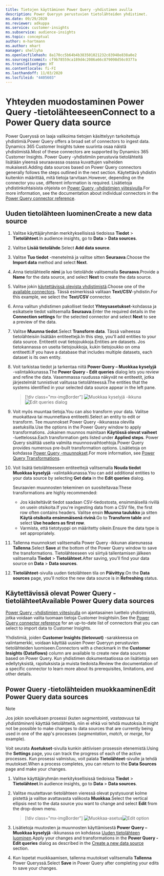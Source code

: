 ```yaml
---
title: Tietojen käyttäminen Power Query -yhdistimen avulla
description: Power Queryyn perustuvien tietolähteiden yhdistimet.
ms.date: 09/29/2020
ms.reviewer: adkuppa
ms.service: customer-insights
ms.subservice: audience-insights
ms.topic: conceptual
author: m-hartmann
ms.author: mhart
manager: shellyha
ms.openlocfilehash: 8a170cc5b64b4b383501021232c83948e838a0e2
ms.sourcegitcommit: cf9b78559ca189d4c2086a66c879098d56c0377a
ms.translationtype: HT
ms.contentlocale: fi-FI
ms.lasthandoff: 11/03/2020
ms.locfileid: "4405603"
---
```

# <a name="connect-to-a-power-query-data-source"></a><span data-ttu-id="046ec-103">Yhteyden muodostaminen Power Query -tietolähteeseen</span><span class="sxs-lookup"><span data-stu-id="046ec-103">Connect to a Power Query data source</span></span>

<span data-ttu-id="046ec-104">Power Queryssä on laaja valikoima tietojen käsittelyyn tarkoitettuja yhdistimiä.</span><span class="sxs-lookup"><span data-stu-id="046ec-104">Power Query offers a broad set of connectors to ingest data.</span></span> <span data-ttu-id="046ec-105">Dynamics 365 Customer Insights tukee suurinta osaa näistä yhdistimistä.</span><span class="sxs-lookup"><span data-stu-id="046ec-105">Most of these connectors are supported by Dynamics 365 Customer Insights.</span></span> <span data-ttu-id="046ec-106">Power Query -yhdistimiin perustuvia tietolähteitä lisätään yleensä seuraavassa osassa kuvattujen vaiheiden mukaisesti.</span><span class="sxs-lookup"><span data-stu-id="046ec-106">Adding data sources based on Power Query connectors generally follows the steps outlined in the next section.</span></span> <span data-ttu-id="046ec-107">Käytettävä yhdistin kuitenkin määrittää, mitä tietoja tarvitaan.</span><span class="sxs-lookup"><span data-stu-id="046ec-107">However, depending on the connector you use, different information is required.</span></span> <span data-ttu-id="046ec-108">Lisätietoja yhdistinkohtaisista ohjeista on [Power Query -yhdistimien viitesivulla](https://docs.microsoft.com/power-query/connectors/).</span><span class="sxs-lookup"><span data-stu-id="046ec-108">For more information, see the documentation about individual connectors in the [Power Query connector reference](https://docs.microsoft.com/power-query/connectors/).</span></span>

## <a name="create-a-new-data-source"></a><span data-ttu-id="046ec-109">Uuden tietolähteen luominen</span><span class="sxs-lookup"><span data-stu-id="046ec-109">Create a new data source</span></span>

1. <span data-ttu-id="046ec-110">Valitse käyttäjäryhmän merkityksellisissä tiedoissa **Tiedot** > **Tietolähteet**.</span><span class="sxs-lookup"><span data-stu-id="046ec-110">In audience insights, go to **Data** > **Data sources**.</span></span>

1. <span data-ttu-id="046ec-111">Valitse **Lisää tietolähde**.</span><span class="sxs-lookup"><span data-stu-id="046ec-111">Select **Add data source**.</span></span>

1. <span data-ttu-id="046ec-112">Valitse **Tuo tiedot** -menetelmä ja valitse sitten **Seuraava**.</span><span class="sxs-lookup"><span data-stu-id="046ec-112">Choose the **Import data** method and select **Next**.</span></span>

1. <span data-ttu-id="046ec-113">Anna tietolähteelle **nimi** ja luo tietolähde valitsemalla **Seuraava**.</span><span class="sxs-lookup"><span data-stu-id="046ec-113">Provide a **Name** for the data source, and select **Next** to create the data source.</span></span>

1. <span data-ttu-id="046ec-114">Valitse jokin [käytettävissä olevista yhdistimistä](#available-power-query-data-sources).</span><span class="sxs-lookup"><span data-stu-id="046ec-114">Choose one of the [available connectors](#available-power-query-data-sources).</span></span> <span data-ttu-id="046ec-115">Tässä esimerkissä valitaan **Text/CSV**-yhdistin.</span><span class="sxs-lookup"><span data-stu-id="046ec-115">For this example, we select the **Text/CSV** connector.</span></span>

1. <span data-ttu-id="046ec-116">Anna valitun yhdistimen pakolliset tiedot **Yhteysasetukset**-kohdassa ja esikatsele tiedot valitsemalla **Seuraava**.</span><span class="sxs-lookup"><span data-stu-id="046ec-116">Enter the required details in the **Connection settings** for the selected connector and select **Next** to see a preview of the data.</span></span>

1. <span data-ttu-id="046ec-117">Valitse **Muunna tiedot**.</span><span class="sxs-lookup"><span data-stu-id="046ec-117">Select **Transform data**.</span></span> <span data-ttu-id="046ec-118">Tässä vaiheessa tietolähteisiin lisätään entiteettejä.</span><span class="sxs-lookup"><span data-stu-id="046ec-118">In this step, you'll add entities to your data source.</span></span> <span data-ttu-id="046ec-119">Entiteetit ovat tietojoukkoja.</span><span class="sxs-lookup"><span data-stu-id="046ec-119">Entities are datasets.</span></span> <span data-ttu-id="046ec-120">Jos tietokannassa on useita tietojoukkoja, kukin tietojoukko on oma entiteetti.</span><span class="sxs-lookup"><span data-stu-id="046ec-120">If you have a database that includes multiple datasets, each dataset is its own entity.</span></span>

1. <span data-ttu-id="046ec-121">Voit tarkistaa tiedot ja tarkentaa niitä **Power Query – Muokkaa kyselyjä** -valintaikkunassa.</span><span class="sxs-lookup"><span data-stu-id="046ec-121">The **Power Query - Edit queries** dialog lets you review and refine the data.</span></span> <span data-ttu-id="046ec-122">Vasemmassa ruudussa näkyvät ne entiteetit, jotka järjestelmät tunnistivat valitussa tietolähteessä.</span><span class="sxs-lookup"><span data-stu-id="046ec-122">The entities that the systems identified in your selected data source appear in the left pane.</span></span>

   > [!div class="mx-imgBorder"]
   > <span data-ttu-id="046ec-123">![Muokkaa kyselyjä -ikkuna](media/data-manager-configure-edit-queries.png "Muokkaa kyselyjä -ikkuna")</span><span class="sxs-lookup"><span data-stu-id="046ec-123">![Edit queries dialog](media/data-manager-configure-edit-queries.png "Edit queries dialog")</span></span>

1. <span data-ttu-id="046ec-124">Voit myös muuntaa tietoja.</span><span class="sxs-lookup"><span data-stu-id="046ec-124">You can also transform your data.</span></span> <span data-ttu-id="046ec-125">Valitse muokattava tai muunnettava entiteetti.</span><span class="sxs-lookup"><span data-stu-id="046ec-125">Select an entity to edit or transform.</span></span> <span data-ttu-id="046ec-126">Tee muunnokset Power Query -ikkunassa olevilla asetuksilla.</span><span class="sxs-lookup"><span data-stu-id="046ec-126">Use the options in the Power Query window to apply transformations.</span></span> <span data-ttu-id="046ec-127">Jokainen muunnos mainitaan **Käytössä olevat vaiheet** -luettelossa.</span><span class="sxs-lookup"><span data-stu-id="046ec-127">Each transformation gets listed under **Applied steps**.</span></span> <span data-ttu-id="046ec-128">Power Query sisältää useita valmiita muunnosvaihtoehtoja.</span><span class="sxs-lookup"><span data-stu-id="046ec-128">Power Query provides numerous pre-built transformation options.</span></span> <span data-ttu-id="046ec-129">Lisätietoja on kohdassa [Power Query -muunnokset](https://docs.microsoft.com/power-query/power-query-what-is-power-query#transformations).</span><span class="sxs-lookup"><span data-stu-id="046ec-129">For more information, see [Power Query Transformations](https://docs.microsoft.com/power-query/power-query-what-is-power-query#transformations).</span></span>

1. <span data-ttu-id="046ec-130">Voit lisätä tietolähteeseen entiteettejä valitsemalla **Nouda tiedot** **Muokkaa kyselyjä** -valintaikkunassa.</span><span class="sxs-lookup"><span data-stu-id="046ec-130">You can add additional entities to your data source by selecting **Get data** in the **Edit queries** dialog.</span></span>

   <span data-ttu-id="046ec-131">Seuraavien muunnosten tekeminen on suositeltavaa:</span><span class="sxs-lookup"><span data-stu-id="046ec-131">These transformations are highly recommended:</span></span>

   - <span data-ttu-id="046ec-132">Jos käsiteltävät tiedot saadaan CSV-tiedostosta, ensimmäisellä rivillä on usein otsikoita.</span><span class="sxs-lookup"><span data-stu-id="046ec-132">If you're ingesting data from a CSV file, the first row often contains headers.</span></span> <span data-ttu-id="046ec-133">Valitse ensin **Muunna taulukko** ja sitten **Käytä otsikoita ensimmäisenä rivinä**.</span><span class="sxs-lookup"><span data-stu-id="046ec-133">Go to **Transform table** and select **Use headers as first row**.</span></span>
   - <span data-ttu-id="046ec-134">Varmista, että tietotyyppi on määritetty oikein.</span><span class="sxs-lookup"><span data-stu-id="046ec-134">Ensure the data type is set appropriately.</span></span>

1. <span data-ttu-id="046ec-135">Tallenna muunnokset valitsemalla Power Query -ikkunan alareunassa **Tallenna**.</span><span class="sxs-lookup"><span data-stu-id="046ec-135">Select **Save** at the bottom of the Power Query window to save the transformations.</span></span> <span data-ttu-id="046ec-136">Tietolähteeseen voi siirtyä tallentamisen jälkeen valitsemalla **Tiedot** > **Tietolähteet**.</span><span class="sxs-lookup"><span data-stu-id="046ec-136">After saving, you'll find your data source on **Data** > **Data sources**.</span></span>

1. <span data-ttu-id="046ec-137">**Tietolähteet**-sivulla uuden tietolähteen tila on **Päivittyy**.</span><span class="sxs-lookup"><span data-stu-id="046ec-137">On the **Data sources** page, you'll notice the new data source is in **Refreshing** status.</span></span>

## <a name="available-power-query-data-sources"></a><span data-ttu-id="046ec-138">Käytettävissä olevat Power Query -tietolähteet</span><span class="sxs-lookup"><span data-stu-id="046ec-138">Available Power Query data sources</span></span>

<span data-ttu-id="046ec-139">[Power Query -yhdistimien viitesivulla](https://docs.microsoft.com/power-query/connectors/) on ajantasainen luettelo yhdistimistä, jotka voidaan valita tuomaan tietoja Customer Insightsiin.</span><span class="sxs-lookup"><span data-stu-id="046ec-139">See the [Power Query connector reference](https://docs.microsoft.com/power-query/connectors/) for an up-to-date list of connectors that you can select to import data to Customer Insights.</span></span> 

<span data-ttu-id="046ec-140">Yhdistimiä, joiden **Customer Insights (tietovuot)** -sarakkeessa on valintamerkki, voidaan käyttää uusien Power Queryyn perustuvien tietolähteiden luomiseen.</span><span class="sxs-lookup"><span data-stu-id="046ec-140">Connectors with a checkmark in the **Customer Insights (Dataflows)** column are available to create new data sources based on Power Query.</span></span> <span data-ttu-id="046ec-141">Kun yhdistimen dokumentaatiossa on lisätietoja sen edellytyksistä, rajoituksista ja muista tiedoista.</span><span class="sxs-lookup"><span data-stu-id="046ec-141">Review the documentation of a specific connector to learn more about its prerequisites, limitations, and other details.</span></span>

## <a name="edit-power-query-data-sources"></a><span data-ttu-id="046ec-142">Power Query -tietolähteiden muokkaaminen</span><span class="sxs-lookup"><span data-stu-id="046ec-142">Edit Power Query data sources</span></span>

> [!NOTE]
> <span data-ttu-id="046ec-143">Jos jokin sovelluksen prosessi (kuten *segmentointi*, *vastaavuus* tai *yhdistäminen*) käyttää tietolähteitä, niin ei ehkä voi tehdä muutoksia.</span><span class="sxs-lookup"><span data-stu-id="046ec-143">It might not be possible to make changes to data sources that are currently being used in one of the app's processes (*segmentation*, *match*, or *merge*, for example).</span></span> 
>
> <span data-ttu-id="046ec-144">Voit seurata **Asetukset**-sivulla kunkin aktiivisen prosessin etenemistä.</span><span class="sxs-lookup"><span data-stu-id="046ec-144">Using the **Settings** page, you can track the progress of each of the active processes.</span></span> <span data-ttu-id="046ec-145">Kun prosessi valmistuu, voit palata **Tietolähteet**-sivulle ja tehdä muutokset.</span><span class="sxs-lookup"><span data-stu-id="046ec-145">When a process completes, you can return to the **Data Sources** page and make your changes.</span></span>

1. <span data-ttu-id="046ec-146">Valitse käyttäjäryhmän merkityksellisissä tiedoissa **Tiedot** > **Tietolähteet**.</span><span class="sxs-lookup"><span data-stu-id="046ec-146">In audience insights, go to **Data** > **Data sources**.</span></span>

2. <span data-ttu-id="046ec-147">Valitse muutettavan tietolähteen vieressä olevat pystysuorat kolme pistettä ja valitse avattavasta valikosta **Muokkaa**.</span><span class="sxs-lookup"><span data-stu-id="046ec-147">Select the vertical ellipsis next to the data source you want to change and select **Edit** from the drop-down menu.</span></span>

   > [!div class="mx-imgBorder"]
   > <span data-ttu-id="046ec-148">![Muokkaa-asetus](media/edit-option-data-sources.png "Muokkaa-asetus")</span><span class="sxs-lookup"><span data-stu-id="046ec-148">![Edit option](media/edit-option-data-sources.png "Edit option")</span></span>

3. <span data-ttu-id="046ec-149">Lisätietoja muutosten ja muunnosten käyttämisestä **Power Query – Muokkaa kyselyjä** -ikkunassa on kohdassa [Uuden tietolähteen luominen](#create-a-new-data-source).</span><span class="sxs-lookup"><span data-stu-id="046ec-149">Apply your changes and transformations in the **Power Query - Edit queries** dialog as described in the [Create a new data source](#create-a-new-data-source) section.</span></span>

4. <span data-ttu-id="046ec-150">Kun lopetat muokkaamisen, tallenna muutokset valitsemalla **Tallenna** Power Queryssä.</span><span class="sxs-lookup"><span data-stu-id="046ec-150">Select **Save** in Power Query after completing your edits to save your changes.</span></span>
